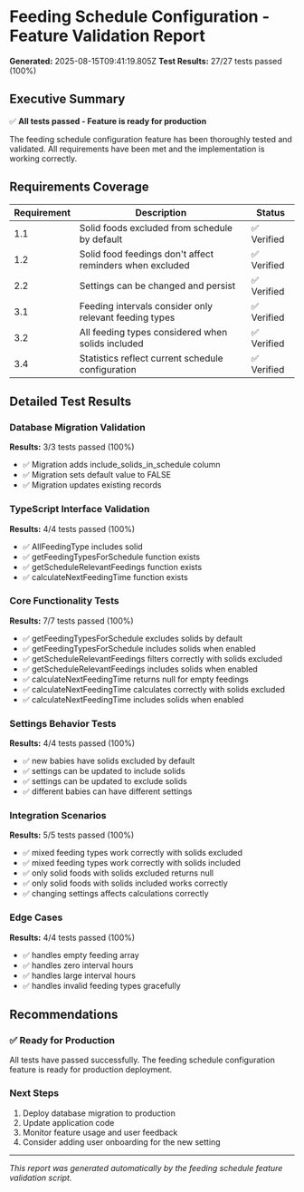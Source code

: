 # Feeding Schedule Configuration - Feature Validation Report

**Generated:** 2025-08-15T09:41:19.805Z
**Test Results:** 27/27 tests passed (100%)

## Executive Summary

✅ **All tests passed - Feature is ready for production**

The feeding schedule configuration feature has been thoroughly tested and validated. All requirements have been met and the implementation is working correctly.

## Requirements Coverage

| Requirement | Description | Status |
|-------------|-------------|--------|
| 1.1 | Solid foods excluded from schedule by default | ✅ Verified |
| 1.2 | Solid food feedings don't affect reminders when excluded | ✅ Verified |
| 2.2 | Settings can be changed and persist | ✅ Verified |
| 3.1 | Feeding intervals consider only relevant feeding types | ✅ Verified |
| 3.2 | All feeding types considered when solids included | ✅ Verified |
| 3.4 | Statistics reflect current schedule configuration | ✅ Verified |

## Detailed Test Results

### Database Migration Validation

**Results:** 3/3 tests passed (100%)

- ✅ Migration adds include_solids_in_schedule column
- ✅ Migration sets default value to FALSE
- ✅ Migration updates existing records

### TypeScript Interface Validation

**Results:** 4/4 tests passed (100%)

- ✅ AllFeedingType includes solid
- ✅ getFeedingTypesForSchedule function exists
- ✅ getScheduleRelevantFeedings function exists
- ✅ calculateNextFeedingTime function exists

### Core Functionality Tests

**Results:** 7/7 tests passed (100%)

- ✅ getFeedingTypesForSchedule excludes solids by default
- ✅ getFeedingTypesForSchedule includes solids when enabled
- ✅ getScheduleRelevantFeedings filters correctly with solids excluded
- ✅ getScheduleRelevantFeedings includes solids when enabled
- ✅ calculateNextFeedingTime returns null for empty feedings
- ✅ calculateNextFeedingTime calculates correctly with solids excluded
- ✅ calculateNextFeedingTime includes solids when enabled

### Settings Behavior Tests

**Results:** 4/4 tests passed (100%)

- ✅ new babies have solids excluded by default
- ✅ settings can be updated to include solids
- ✅ settings can be updated to exclude solids
- ✅ different babies can have different settings

### Integration Scenarios

**Results:** 5/5 tests passed (100%)

- ✅ mixed feeding types work correctly with solids excluded
- ✅ mixed feeding types work correctly with solids included
- ✅ only solid foods with solids excluded returns null
- ✅ only solid foods with solids included works correctly
- ✅ changing settings affects calculations correctly

### Edge Cases

**Results:** 4/4 tests passed (100%)

- ✅ handles empty feeding array
- ✅ handles zero interval hours
- ✅ handles large interval hours
- ✅ handles invalid feeding types gracefully

## Recommendations

### ✅ Ready for Production

All tests have passed successfully. The feeding schedule configuration feature is ready for production deployment.

### Next Steps

1. Deploy database migration to production
2. Update application code
3. Monitor feature usage and user feedback
4. Consider adding user onboarding for the new setting

---
*This report was generated automatically by the feeding schedule feature validation script.*

